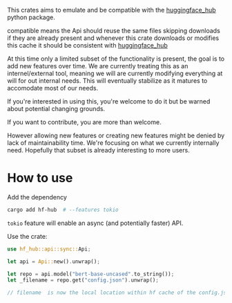 This crates aims to emulate and be compatible with the
[huggingface_hub](https://github.com/huggingface/huggingface_hub/) python package.

compatible means the Api should reuse the same files skipping downloads if
they are already present and whenever this crate downloads or modifies this cache
it should be consistent with [huggingface_hub](https://github.com/huggingface/huggingface_hub/)

At this time only a limited subset of the functionality is present, the goal is to add new
features over time. We are currently treating this as an internel/external tool, meaning
we will are currently modifying everything at will for out internal needs. This will eventually
stabilize as it matures to accomodate most of our needs.

If you're interested in using this, you're welcome to do it but be warned about potential changing grounds.

If you want to contribute, you are more than welcome.

However allowing new features or creating new features might be denied by lack of maintainability
time. We're focusing on what we currently internally need. Hopefully that subset is already interesting
to more users.


# How to use 

Add the dependency

```bash
cargo add hf-hub  # --features tokio
```
`tokio` feature will enable an async (and potentially faster) API.

Use the crate:

```rust
use hf_hub::api::sync::Api;

let api = Api::new().unwrap();

let repo = api.model("bert-base-uncased".to_string());
let _filename = repo.get("config.json").unwrap();

// filename  is now the local location within hf cache of the config.json file
```
